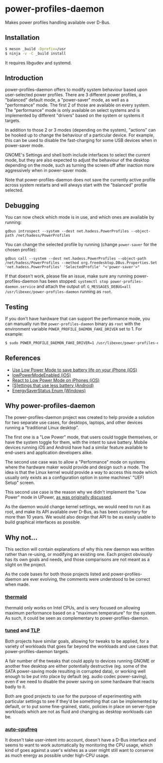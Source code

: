 power-profiles-daemon
=====================

Makes power profiles handling available over D-Bus.

Installation
------------
```sh
$ meson _build -Dprefix=/usr
$ ninja -v -C _build install
```
It requires libgudev and systemd.

Introduction
------------

power-profiles-daemon offers to modify system behaviour based upon user-selected
power profiles. There are 3 different power profiles, a "balanced" default mode,
a "power-saver" mode, as well as a "performance" mode. The first 2 of those are
available on every system. The "performance" mode is only available on select
systems and is implemented by different "drivers" based on the system or
systems it targets.

In addition to those 2 or 3 modes (depending on the system), "actions" can be hooked
up to change the behaviour of a particular device. For example, this can be used
to disable the fast-charging for some USB devices when in power-saver mode.

GNOME's Settings and shell both include interfaces to select the current mode, but
they are also expected to adjust the behaviour of the desktop depending on the mode,
such as turning the screen off after inaction more aggressively when in power-saver
mode.

Note that power-profiles-daemon does not save the currently active profile across
system restarts and will always start with the "balanced" profile selected.

Debugging
---------

You can now check which mode is in use, and which ones are available by running:
```
gdbus introspect --system --dest net.hadess.PowerProfiles --object-path /net/hadess/PowerProfiles
```

You can change the selected profile by running (change `power-saver` for the
chosen profile):
```
gdbus call --system --dest net.hadess.PowerProfiles --object-path /net/hadess/PowerProfiles --method org.freedesktop.DBus.Properties.Set 'net.hadess.PowerProfiles' 'SelectedProfile' "<'power-saver'>"
```

If that doesn't work, please file an issue, make sure any running power-profiles-daemon
has been stopped:
`systemctl stop power-profiles-daemon.service`
and attach the output of:
`G_MESSAGES_DEBUG=all /usr/libexec/power-profiles-daemon`
running as ```root```.

Testing
-------

If you don't have hardware that can support the performance mode, you can
manually run the `power-profiles-daemon` binary as `root` with the environment
variable `POWER_PROFILE_DAEMON_FAKE_DRIVER` set to 1. For example:
```sh
$ sudo POWER_PROFILE_DAEMON_FAKE_DRIVER=1 /usr/libexec/power-profiles-daemon
```

References
----------

- [Use Low Power Mode to save battery life on your iPhone (iOS)](https://support.apple.com/en-us/HT205234)
- [lowPowerModeEnabled (iOS)](https://developer.apple.com/documentation/foundation/nsprocessinfo/1617047-lowpowermodeenabled?language=objc)
- [React to Low Power Mode on iPhones (iOS)](https://developer.apple.com/library/archive/documentation/Performance/Conceptual/EnergyGuide-iOS/LowPowerMode.html#//apple_ref/doc/uid/TP40015243-CH31)
- [[S]ettings that use less battery (Android)](https://support.google.com/android/answer/7664692?hl=en&visit_id=637297348326801871-2263015427&rd=1)
- [EnergySaverStatus Enum (Windows)](https://docs.microsoft.com/en-us/uwp/api/windows.system.power.energysaverstatus?view=winrt-19041)

Why power-profiles-daemon
-------------------------

The power-profiles-daemon project was created to help provide a solution for
two separate use cases, for desktops, laptops, and other devices running a
“traditional Linux desktop”.

The first one is a "Low Power" mode, that users could toggle themselves, or
have the system toggle for them, with the intent to save battery. Mobile
devices running iOS and Android have had a similar feature available to
end-users and application developers alike.

The second use case was to allow a "Performance" mode on systems where the
hardware maker would provide and design such a mode. The idea is that the
Linux kernel would provide a way to access this mode which usually only
exists as a configuration option in some machines' "UEFI Setup" screen.

This second use case is the reason why we didn't implement the "Low Power"
mode in UPower, [as was originally discussed](https://gitlab.freedesktop.org/upower/upower/-/issues/102).

As the daemon would change kernel settings, we would need to run it as root,
and make its API available over D-Bus, as has been customary for more than
10 years. We would also design that API to be as easily usable to build
graphical interfaces as possible.

Why not...
----------

This section will contain explanations of why this new daemon was written
rather than re-using, or modifying an existing one. Each project obviously
has its own goals and needs, and those comparisons are not meant as a slight
on the project.

As the code bases for both those projects listed and power-profiles-daemon are
ever evolving, the comments were understood to be correct when made.

### [thermald](https://01.org/linux-thermal-daemon/documentation/introduction-thermal-daemon)

thermald only works on Intel CPUs, and is very focused on allowing maximum
performance based on a "maximum temperature" for the system. As such, it
could be seen as complementary to power-profiles-daemon.

### [tuned](https://github.com/redhat-performance/tuned/) and [TLP](https://linrunner.de/tlp/)

Both projects have similar goals, allowing for tweaks to be applied, for
a variety of workloads that goes far beyond the workloads and use cases
that power-profiles-daemon targets.

A fair number of the tweaks that could apply to devices running GNOME or
another free desktop are either potentially destructive (eg. some of the
SATA power-saving mode resulting in corrupted data), or working well
enough to be put into place by default (eg. audio codec power-saving), even
if we need to disable the power saving on some hardware that reacts
badly to it.

Both are good projects to use for the purpose of experimenting with particular
settings to see if they'd be something that can be implemented by default,
or to put some fine-grained, static, policies in place on server-type workloads
which are not as fluid and changing as desktop workloads can be.

### [auto-cpufreq](https://github.com/AdnanHodzic/auto-cpufreq)

It doesn't take user-intent into account, doesn't have a D-Bus interface and
seems to want to work automatically by monitoring the CPU usage, which kind
of goes against a user's wishes as a user might still want to conserve as
much energy as possible under high-CPU usage.
